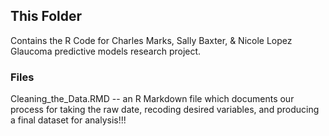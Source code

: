 ## This Folder

Contains the R Code for Charles Marks, Sally Baxter, & Nicole Lopez Glaucoma predictive models research project.

### Files

Cleaning_the_Data.RMD -- an R Markdown file which documents our process for taking the raw date, recoding desired variables, and producing a final dataset for analysis!!!
